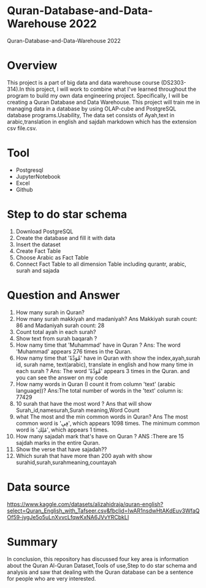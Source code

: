 # Quran-Database-and-Data-Warehouse 2022
Quran-Database-and-Data-Warehouse 2022
# Overview
This project is a part of big data and data warehouse course (DS2303-314).In this project, I will work to combine what I've learned throughout the program to build my own data engineering project. Specifically, I will be creating a Quran Database and Data Warehouse. This project will train me in managing data in a database by using OLAP-cube and PostgreSQL database programs.Usability, The data set consists of Ayah,text in arabic,translation in english and sajdah markdown which has the extension csv file.csv.

# Tool
- Postgresql
- JupyterNotebook
- Excel
- Github

# Step to do star schema
1. Download PostgreSQL
2. Create the database and fill it with data
3. Insert the dataset
4. Create Fact Table
5. Choose Arabic as Fact Table
6. Connect Fact Table to all dimension Table including qurantr, arabic, surah and sajada

# Question and Answer
1. How many surah in Quran? 
2. How many surah makkiyah and madaniyah? Ans Makkiyah surah count: 86 and Madaniyah surah count: 28
3. Count total ayah in each surah?
4. Show text from surah baqarah ?
5. How namy time that 'Muhammad' have in Quran ? Ans: The word 'Muhammad' appears 276 times in the Quran.
6. How namy time that 'مَّوَدَّةٗ' have in Quran with show the index,ayah,surah id, surah name, text(arabic), translate in english and how many time in each surah ?
 Ans: The word 'مَّوَدَّةٗ' appears 3 times in the Quran. and you can see the answer on my code
7. How namy words in Quran (I count it from column 'text' (arabic language))? Ans:The total number of words in the 'text' column is: 77429
8. 10 surah that have the most word ? Ans  that will show Surah_id,namesurah,Surah meaning,Word Count
9. what The most and the min common words in Quran? Ans The most common word is 'فِي', which appears 1098 times.
The minimum common word is 'مَٰلِكِ', which appears 1 times.
10. How many sajadah mark that's have on Quran ? ANS :There are 15 sajdah marks in the entire Quran.
11. Show the verse that have sajadah?? 
12. Which surah that have more than 200 ayah  with show surahid,surah,surahmeaning,countayah
# Data source
https://www.kaggle.com/datasets/alizahidraja/quran-english?select=Quran_English_with_Tafseer.csv&fbclid=IwAR1nsdwHtAKdEuv3WfaQOf59-jygJe5o5uLnXvvcLfqwKxNA6JVvYRCbkLI
 
# Summary
In conclusion, this repository has discussed four key area is information about the Quran Al-Quran Dataset,Tools of use,Step to do star schema and analysis and saw that dealing with the Quran database can be a sentence for people who are very interested.
